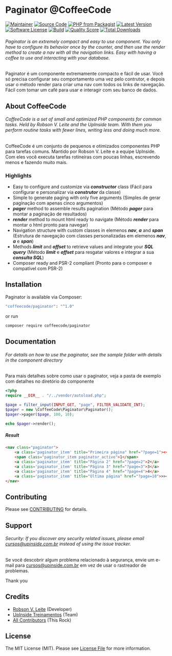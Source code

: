 # Paginator @CoffeeCode

[![Maintainer](http://img.shields.io/badge/maintainer-@robsonvleite-blue.svg?style=flat-square)](https://twitter.com/robsonvleite)
[![Source Code](http://img.shields.io/badge/source-coffeecode/paginator-blue.svg?style=flat-square)](https://github.com/robsonvleite/paginator)
[![PHP from Packagist](https://img.shields.io/packagist/php-v/coffeecode/paginator.svg?style=flat-square)](https://packagist.org/packages/coffeecode/paginator)
[![Latest Version](https://img.shields.io/github/release/robsonvleite/paginator.svg?style=flat-square)](https://github.com/robsonvleite/paginator/releases)
[![Software License](https://img.shields.io/badge/license-MIT-brightgreen.svg?style=flat-square)](LICENSE)
[![Build](https://img.shields.io/scrutinizer/build/g/robsonvleite/paginator.svg?style=flat-square)](https://scrutinizer-ci.com/g/robsonvleite/paginator)
[![Quality Score](https://img.shields.io/scrutinizer/g/robsonvleite/paginator.svg?style=flat-square)](https://scrutinizer-ci.com/g/robsonvleite/paginator)
[![Total Downloads](https://img.shields.io/packagist/dt/coffeecode/paginator.svg?style=flat-square)](https://packagist.org/packages/coffeecode/paginator)

###### Paginator is an extremely compact and easy to use component. You only have to configure its behavior once by the counter, and then use the render method to create a nav with all the navigation links. Easy with having a coffee to use and interacting with your database.

Paginator é um componente extremamente compacto e fácil de usar. Você só precisa configurar seu comportamento uma vez pelo contrutor, e depois usar o método render para criar uma nav com todos os links de navegação. Fácil com tomar um café para usar e interagir com seu banco de dados.

## About CoffeeCode

###### CoffeeCode is a set of small and optimized PHP components for common tasks. Held by Robson V. Leite and the UpInside team. With them you perform routine tasks with fewer lines, writing less and doing much more.

CoffeeCode é um conjunto de pequenos e otimizados componentes PHP para tarefas comuns. Mantido por Robson V. Leite e a equipe UpInside. Com eles você executa tarefas rotineiras com poucas linhas, escrevendo menos e fazendo muito mais.

### Highlights


- Easy to configure and customize via ***constructor*** class (Fácil para configurar e personalizar via ***construtor*** da classe)
- Simple to generate paging with only five arguments (Simples de gerar paginação com apenas cinco argumentos)
- ***pager*** method to assemble results pagination (Método ***pager*** para montar a paginação de resultados)
- ***render*** method to mount html ready to navigate (Método ***render*** para montar o html pronto para navegar)
- Navigation structure with custom classes in elemenos ***nav***, ***a*** and ***span*** (Estrutura de navegação com classes personalizadas em elemenos ***nav***, ***a*** e ***span***)
- Methods ***limit*** and ***offset*** to retrieve values ​​and integrate your ***SQL query*** (Método ***limit*** e ***offset*** para resgatar valores e integrar a sua ***consulta SQL***)
- Composer ready and PSR-2 compliant (Pronto para o composer e compatível com PSR-2)

## Installation

Paginator is available via Composer:

```bash
"coffeecode/paginator": "^1.0"
```

or run

```bash
composer require coffeecode/paginator
```

## Documentation

###### For details on how to use the paginator, see the sample folder with details in the component directory

Para mais detalhes sobre como usar o paginator, veja a pasta de exemplo com detalhes no diretório do componente

```php
<?php
require __DIR__ . "/../vendor/autoload.php";

$page = filter_input(INPUT_GET, "page", FILTER_VALIDATE_INT);
$pager = new \CoffeeCode\Paginator\Paginator();
$pager->pager($page, 100, 10);

echo $pager->render();
```

##### Result

````html
<nav class="paginator">
    <a class='paginator_item' title="Primeira página" href="?page=1"><<</a>
    <span class="paginator_item paginator_active">1</span>
    <a class='paginator_item' title="Página 2" href="?page=2">2</a>
    <a class='paginator_item' title="Página 3" href="?page=3">3</a>
    <a class='paginator_item' title="Página 4" href="?page=4">4</a>
    <a class='paginator_item' title="Última página" href="?page=10">>></a>
</nav>
````

## Contributing

Please see [CONTRIBUTING](https://github.com/robsonvleite/paginator/blob/master/CONTRIBUTING.md) for details.

## Support

###### Security: If you discover any security related issues, please email cursos@upinside.com.br instead of using the issue tracker.

Se você descobrir algum problema relacionado à segurança, envie um e-mail para cursos@upinside.com.br em vez de usar o rastreador de problemas.

Thank you

## Credits

- [Robson V. Leite](https://github.com/robsonvleite) (Developer)
- [UpInside Treinamentos](https://github.com/upinside) (Team)
- [All Contributors](https://github.com/robsonvleite/paginator/contributors) (This Rock)

## License

The MIT License (MIT). Please see [License File](https://github.com/robsonvleite/paginator/blob/master/LICENSE) for more information.
